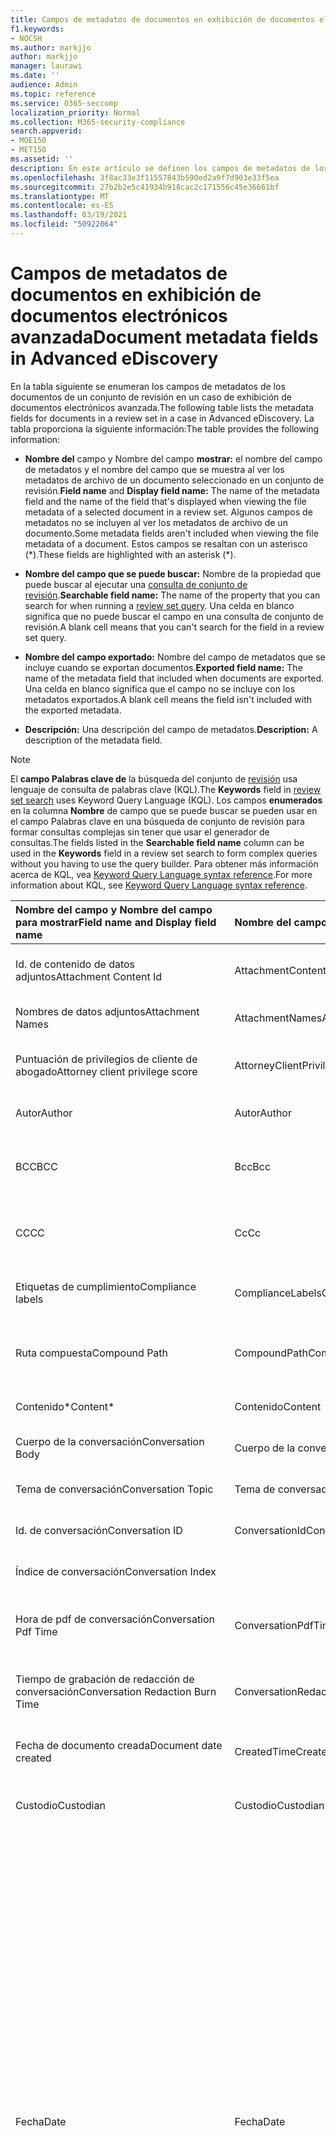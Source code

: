 ```yaml
---
title: Campos de metadatos de documentos en exhibición de documentos electrónicos avanzada
f1.keywords:
- NOCSH
ms.author: markjjo
author: markjjo
manager: laurawi
ms.date: ''
audience: Admin
ms.topic: reference
ms.service: O365-seccomp
localization_priority: Normal
ms.collection: M365-security-compliance
search.appverid:
- MOE150
- MET150
ms.assetid: ''
description: En este artículo se definen los campos de metadatos de los documentos de un conjunto de revisión en un caso de exhibición de documentos electrónicos avanzada en Microsoft 365.
ms.openlocfilehash: 3f8ac33e3f11557843b590ed2a9f7d903e33f5ea
ms.sourcegitcommit: 27b2b2e5c41934b918cac2c171556c45e36661bf
ms.translationtype: MT
ms.contentlocale: es-ES
ms.lasthandoff: 03/19/2021
ms.locfileid: "50922064"
---
```

# <a name="document-metadata-fields-in-advanced-ediscovery"></a><span data-ttu-id="777a9-103">Campos de metadatos de documentos en exhibición de documentos electrónicos avanzada</span><span class="sxs-lookup"><span data-stu-id="777a9-103">Document metadata fields in Advanced eDiscovery</span></span>

<span data-ttu-id="777a9-104">En la tabla siguiente se enumeran los campos de metadatos de los documentos de un conjunto de revisión en un caso de exhibición de documentos electrónicos avanzada.</span><span class="sxs-lookup"><span data-stu-id="777a9-104">The following table lists the metadata fields for documents in a review set in a case in Advanced eDiscovery.</span></span> <span data-ttu-id="777a9-105">La tabla proporciona la siguiente información:</span><span class="sxs-lookup"><span data-stu-id="777a9-105">The table provides the following information:</span></span>

- <span data-ttu-id="777a9-106">**Nombre del** campo y Nombre del campo **mostrar:** el nombre del campo de metadatos y el nombre del campo que se muestra al ver los metadatos de archivo de un documento seleccionado en un conjunto de revisión.</span><span class="sxs-lookup"><span data-stu-id="777a9-106">**Field name** and **Display field name:** The name of the metadata field and the name of the field that's displayed when viewing the file metadata of a selected document in a review set.</span></span> <span data-ttu-id="777a9-107">Algunos campos de metadatos no se incluyen al ver los metadatos de archivo de un documento.</span><span class="sxs-lookup"><span data-stu-id="777a9-107">Some metadata fields aren't included when viewing the file metadata of a document.</span></span> <span data-ttu-id="777a9-108">Estos campos se resaltan con un asterisco (\*).</span><span class="sxs-lookup"><span data-stu-id="777a9-108">These fields are highlighted with an asterisk (\*).</span></span>

- <span data-ttu-id="777a9-109">**Nombre del campo que se puede buscar:** Nombre de la propiedad que puede buscar al ejecutar una [consulta de conjunto de revisión](review-set-search.md).</span><span class="sxs-lookup"><span data-stu-id="777a9-109">**Searchable field name:** The name of the property that you can search for when running a [review set query](review-set-search.md).</span></span> <span data-ttu-id="777a9-110">Una celda en blanco significa que no puede buscar el campo en una consulta de conjunto de revisión.</span><span class="sxs-lookup"><span data-stu-id="777a9-110">A blank cell means that you can't search for the field in a review set query.</span></span>

- <span data-ttu-id="777a9-111">**Nombre del campo exportado:** Nombre del campo de metadatos que se incluye cuando se exportan documentos.</span><span class="sxs-lookup"><span data-stu-id="777a9-111">**Exported field name:** The name of the metadata field that included when documents are exported.</span></span>  <span data-ttu-id="777a9-112">Una celda en blanco significa que el campo no se incluye con los metadatos exportados.</span><span class="sxs-lookup"><span data-stu-id="777a9-112">A blank cell means the field isn't included with the exported metadata.</span></span>

- <span data-ttu-id="777a9-113">**Descripción:** Una descripción del campo de metadatos.</span><span class="sxs-lookup"><span data-stu-id="777a9-113">**Description:** A description of the metadata field.</span></span>

> [!NOTE]
> <span data-ttu-id="777a9-114">El **campo Palabras clave de** la búsqueda del conjunto de [revisión](./review-set-search.md) usa lenguaje de consulta de palabras clave (KQL).</span><span class="sxs-lookup"><span data-stu-id="777a9-114">The **Keywords** field in [review set search](./review-set-search.md) uses Keyword Query Language (KQL).</span></span> <span data-ttu-id="777a9-115">Los campos **enumerados** en la columna **Nombre** de campo que se puede buscar se pueden usar en el campo Palabras clave en una búsqueda de conjunto de revisión para formar consultas complejas sin tener que usar el generador de consultas.</span><span class="sxs-lookup"><span data-stu-id="777a9-115">The fields listed in the **Searchable field name** column can be used in the **Keywords** field in a review set search to form complex queries without you having to use the query builder.</span></span> <span data-ttu-id="777a9-116">Para obtener más información acerca de KQL, vea [Keyword Query Language syntax reference](/sharepoint/dev/general-development/keyword-query-language-kql-syntax-reference).</span><span class="sxs-lookup"><span data-stu-id="777a9-116">For more information about KQL, see [Keyword Query Language syntax reference](/sharepoint/dev/general-development/keyword-query-language-kql-syntax-reference).</span></span>

|<span data-ttu-id="777a9-117">**Nombre del campo** y **Nombre del campo para mostrar**</span><span class="sxs-lookup"><span data-stu-id="777a9-117">**Field name** and **Display field name**</span></span>|<span data-ttu-id="777a9-118">**Nombre del campo que se puede buscar**</span><span class="sxs-lookup"><span data-stu-id="777a9-118">**Searchable field name**</span></span>|<span data-ttu-id="777a9-119">**Nombre del campo exportado**</span><span class="sxs-lookup"><span data-stu-id="777a9-119">**Exported field name**</span></span>|<span data-ttu-id="777a9-120">**Descripción**</span><span class="sxs-lookup"><span data-stu-id="777a9-120">**Description**</span></span>|
|:-----|:-----|:-----|:-----|
|<span data-ttu-id="777a9-121">Id. de contenido de datos adjuntos</span><span class="sxs-lookup"><span data-stu-id="777a9-121">Attachment Content Id</span></span>|<span data-ttu-id="777a9-122">AttachmentContentId</span><span class="sxs-lookup"><span data-stu-id="777a9-122">AttachmentContentId</span></span>||<span data-ttu-id="777a9-123">Identificador de contenido de datos adjuntos del elemento.</span><span class="sxs-lookup"><span data-stu-id="777a9-123">Attachment content Id of the item.</span></span>|
|<span data-ttu-id="777a9-124">Nombres de datos adjuntos</span><span class="sxs-lookup"><span data-stu-id="777a9-124">Attachment Names</span></span>|<span data-ttu-id="777a9-125">AttachmentNames</span><span class="sxs-lookup"><span data-stu-id="777a9-125">AttachmentNames</span></span>|<span data-ttu-id="777a9-126">Attachment_Names</span><span class="sxs-lookup"><span data-stu-id="777a9-126">Attachment_Names</span></span>|<span data-ttu-id="777a9-127">Lista de nombres de datos adjuntos.</span><span class="sxs-lookup"><span data-stu-id="777a9-127">List of names of attachments.</span></span>|
|<span data-ttu-id="777a9-128">Puntuación de privilegios de cliente de abogado</span><span class="sxs-lookup"><span data-stu-id="777a9-128">Attorney client privilege score</span></span>|<span data-ttu-id="777a9-129">AttorneyClientPrivilegeScore</span><span class="sxs-lookup"><span data-stu-id="777a9-129">AttorneyClientPrivilegeScore</span></span>||<span data-ttu-id="777a9-130">Puntuación de contenido del modelo de privilegios abogado-cliente.</span><span class="sxs-lookup"><span data-stu-id="777a9-130">Attorney-client privilege model content score.</span></span>|
|<span data-ttu-id="777a9-131">Autor</span><span class="sxs-lookup"><span data-stu-id="777a9-131">Author</span></span>|<span data-ttu-id="777a9-132">Autor</span><span class="sxs-lookup"><span data-stu-id="777a9-132">Author</span></span>|<span data-ttu-id="777a9-133">Doc_authors</span><span class="sxs-lookup"><span data-stu-id="777a9-133">Doc_authors</span></span>|<span data-ttu-id="777a9-134">Autor de los metadatos del documento.</span><span class="sxs-lookup"><span data-stu-id="777a9-134">Author from the document metadata.</span></span>|
|<span data-ttu-id="777a9-135">BCC</span><span class="sxs-lookup"><span data-stu-id="777a9-135">BCC</span></span>|<span data-ttu-id="777a9-136">Bcc</span><span class="sxs-lookup"><span data-stu-id="777a9-136">Bcc</span></span>|<span data-ttu-id="777a9-137">Email_bcc</span><span class="sxs-lookup"><span data-stu-id="777a9-137">Email_bcc</span></span>|<span data-ttu-id="777a9-138">Campo CCO para tipos de mensaje.</span><span class="sxs-lookup"><span data-stu-id="777a9-138">Bcc field for message types.</span></span> <span data-ttu-id="777a9-139">Format es **DisplayName \<SMTPAddress>**.</span><span class="sxs-lookup"><span data-stu-id="777a9-139">Format is **DisplayName \<SMTPAddress>**.</span></span>|
|<span data-ttu-id="777a9-140">CC</span><span class="sxs-lookup"><span data-stu-id="777a9-140">CC</span></span>|<span data-ttu-id="777a9-141">Cc</span><span class="sxs-lookup"><span data-stu-id="777a9-141">Cc</span></span>|<span data-ttu-id="777a9-142">Email_cc</span><span class="sxs-lookup"><span data-stu-id="777a9-142">Email_cc</span></span>|<span data-ttu-id="777a9-143">Campo Cc para tipos de mensaje.</span><span class="sxs-lookup"><span data-stu-id="777a9-143">Cc field for message types.</span></span> <span data-ttu-id="777a9-144">Format es **DisplayName \<SMTPAddress>**.</span><span class="sxs-lookup"><span data-stu-id="777a9-144">Format is **DisplayName \<SMTPAddress>**.</span></span>|
|<span data-ttu-id="777a9-145">Etiquetas de cumplimiento</span><span class="sxs-lookup"><span data-stu-id="777a9-145">Compliance labels</span></span>|<span data-ttu-id="777a9-146">ComplianceLabels</span><span class="sxs-lookup"><span data-stu-id="777a9-146">ComplianceLabels</span></span>|<span data-ttu-id="777a9-147">Compliance_labels</span><span class="sxs-lookup"><span data-stu-id="777a9-147">Compliance_labels</span></span>|<span data-ttu-id="777a9-148">[Etiquetas de](retention.md) retención aplicadas al contenido en Office 365.</span><span class="sxs-lookup"><span data-stu-id="777a9-148">[Retention labels](retention.md) applied to content in Office 365.</span></span>|
|<span data-ttu-id="777a9-149">Ruta compuesta</span><span class="sxs-lookup"><span data-stu-id="777a9-149">Compound Path</span></span>|<span data-ttu-id="777a9-150">CompoundPath</span><span class="sxs-lookup"><span data-stu-id="777a9-150">CompoundPath</span></span>|<span data-ttu-id="777a9-151">Compound_path</span><span class="sxs-lookup"><span data-stu-id="777a9-151">Compound_path</span></span>|<span data-ttu-id="777a9-152">Ruta de acceso legible humana que describe el origen del elemento.</span><span class="sxs-lookup"><span data-stu-id="777a9-152">Human readable path that describes the source of the item.</span></span>|
|<span data-ttu-id="777a9-153">Contenido\*</span><span class="sxs-lookup"><span data-stu-id="777a9-153">Content\*</span></span>|<span data-ttu-id="777a9-154">Contenido</span><span class="sxs-lookup"><span data-stu-id="777a9-154">Content</span></span>||<span data-ttu-id="777a9-155">Texto extraído del elemento.</span><span class="sxs-lookup"><span data-stu-id="777a9-155">Extracted text of the item.</span></span>|
|<span data-ttu-id="777a9-156">Cuerpo de la conversación</span><span class="sxs-lookup"><span data-stu-id="777a9-156">Conversation Body</span></span>|<span data-ttu-id="777a9-157">Cuerpo de la conversación</span><span class="sxs-lookup"><span data-stu-id="777a9-157">Conversation Body</span></span>||<span data-ttu-id="777a9-158">Cuerpo de conversación del elemento.</span><span class="sxs-lookup"><span data-stu-id="777a9-158">Conversation body of the item.</span></span>|
|<span data-ttu-id="777a9-159">Tema de conversación</span><span class="sxs-lookup"><span data-stu-id="777a9-159">Conversation Topic</span></span>|<span data-ttu-id="777a9-160">Tema de conversación</span><span class="sxs-lookup"><span data-stu-id="777a9-160">Conversation Topic</span></span>||<span data-ttu-id="777a9-161">Tema de conversación del elemento.</span><span class="sxs-lookup"><span data-stu-id="777a9-161">Conversation topic of the item.</span></span>|
|<span data-ttu-id="777a9-162">Id. de conversación</span><span class="sxs-lookup"><span data-stu-id="777a9-162">Conversation ID</span></span>|<span data-ttu-id="777a9-163">ConversationId</span><span class="sxs-lookup"><span data-stu-id="777a9-163">ConversationId</span></span>|<span data-ttu-id="777a9-164">Conversation_ID</span><span class="sxs-lookup"><span data-stu-id="777a9-164">Conversation_ID</span></span>|<span data-ttu-id="777a9-165">Identificador de conversación del mensaje.</span><span class="sxs-lookup"><span data-stu-id="777a9-165">Conversation Id from the message.</span></span>|
|<span data-ttu-id="777a9-166">Índice de conversación</span><span class="sxs-lookup"><span data-stu-id="777a9-166">Conversation Index</span></span>||<span data-ttu-id="777a9-167">Conversation_index</span><span class="sxs-lookup"><span data-stu-id="777a9-167">Conversation_index</span></span>|<span data-ttu-id="777a9-168">Índice de conversación del mensaje.</span><span class="sxs-lookup"><span data-stu-id="777a9-168">Conversation index from the message.</span></span>|
|<span data-ttu-id="777a9-169">Hora de pdf de conversación</span><span class="sxs-lookup"><span data-stu-id="777a9-169">Conversation Pdf Time</span></span>|<span data-ttu-id="777a9-170">ConversationPdfTime</span><span class="sxs-lookup"><span data-stu-id="777a9-170">ConversationPdfTime</span></span>||<span data-ttu-id="777a9-171">Fecha en la que se creó la versión PDF de la conversación.</span><span class="sxs-lookup"><span data-stu-id="777a9-171">Date when the PDF version of the conversation was created.</span></span>|
|<span data-ttu-id="777a9-172">Tiempo de grabación de redacción de conversación</span><span class="sxs-lookup"><span data-stu-id="777a9-172">Conversation Redaction Burn Time</span></span>|<span data-ttu-id="777a9-173">ConversationRedactionBurnTime</span><span class="sxs-lookup"><span data-stu-id="777a9-173">ConversationRedactionBurnTime</span></span>||<span data-ttu-id="777a9-174">Fecha en la que se creó la versión PDF de la conversación para Chat.</span><span class="sxs-lookup"><span data-stu-id="777a9-174">Date when the PDF version of the conversation was created for Chat.</span></span>|
|<span data-ttu-id="777a9-175">Fecha de documento creada</span><span class="sxs-lookup"><span data-stu-id="777a9-175">Document date created</span></span>|<span data-ttu-id="777a9-176">CreatedTime</span><span class="sxs-lookup"><span data-stu-id="777a9-176">CreatedTime</span></span>|<span data-ttu-id="777a9-177">Doc_date_created</span><span class="sxs-lookup"><span data-stu-id="777a9-177">Doc_date_created</span></span>|<span data-ttu-id="777a9-178">Crear fecha a partir de metadatos del documento.</span><span class="sxs-lookup"><span data-stu-id="777a9-178">Create date from document metadata.</span></span>|
|<span data-ttu-id="777a9-179">Custodio</span><span class="sxs-lookup"><span data-stu-id="777a9-179">Custodian</span></span>|<span data-ttu-id="777a9-180">Custodio</span><span class="sxs-lookup"><span data-stu-id="777a9-180">Custodian</span></span>|<span data-ttu-id="777a9-181">Custodio</span><span class="sxs-lookup"><span data-stu-id="777a9-181">Custodian</span></span>|<span data-ttu-id="777a9-182">Nombre del custodio al que se asoció el elemento.</span><span class="sxs-lookup"><span data-stu-id="777a9-182">Name of the custodian the item was associated with.</span></span>|
|<span data-ttu-id="777a9-183">Fecha</span><span class="sxs-lookup"><span data-stu-id="777a9-183">Date</span></span>|<span data-ttu-id="777a9-184">Fecha</span><span class="sxs-lookup"><span data-stu-id="777a9-184">Date</span></span>|<span data-ttu-id="777a9-185">Fecha</span><span class="sxs-lookup"><span data-stu-id="777a9-185">Date</span></span>|<span data-ttu-id="777a9-186">Date es un campo calculado que depende del tipo de archivo.</span><span class="sxs-lookup"><span data-stu-id="777a9-186">Date is a computed field that depends on the file type.</span></span><br /><br /><span data-ttu-id="777a9-187">Correo electrónico: fecha de envío</span><span class="sxs-lookup"><span data-stu-id="777a9-187">Email: Sent date</span></span><br /><span data-ttu-id="777a9-188">Datos adjuntos de correo electrónico: fecha de última modificación del documento; si no está disponible, la fecha de envío del elemento primario</span><span class="sxs-lookup"><span data-stu-id="777a9-188">Email attachments: Last modified date of the document;if not available, the parent's Sent date</span></span><br /><span data-ttu-id="777a9-189">Documentos incrustados: fecha de última modificación del documento; si no está disponible, la última fecha de modificación del elemento primario</span><span class="sxs-lookup"><span data-stu-id="777a9-189">Embedded documents: Last modified date of the document; if not available, the parent's last modified date</span></span><br /><span data-ttu-id="777a9-190">Documentos SPO (incluye datos adjuntos modernos): Fecha de última modificación de SharePoint; si no está disponible, la fecha de última modificación de los documentos</span><span class="sxs-lookup"><span data-stu-id="777a9-190">SPO documents (includes modern attachments): SharePoint Last modified date; if not available, the documents last modified date</span></span><br /><span data-ttu-id="777a9-191">Documentos que no son de Office 365: Fecha de última modificación</span><span class="sxs-lookup"><span data-stu-id="777a9-191">Non-Office 365 documents: Last modified date</span></span><br /><span data-ttu-id="777a9-192">Reuniones: fecha de inicio de la reunión</span><span class="sxs-lookup"><span data-stu-id="777a9-192">Meetings: Meeting start date</span></span><br /><span data-ttu-id="777a9-193">VoiceMail: fecha de envío</span><span class="sxs-lookup"><span data-stu-id="777a9-193">VoiceMail: Sent date</span></span><br /><span data-ttu-id="777a9-194">MI: Fecha de envío</span><span class="sxs-lookup"><span data-stu-id="777a9-194">IM: Sent date</span></span>|
|<span data-ttu-id="777a9-195">Otras rutas de acceso</span><span class="sxs-lookup"><span data-stu-id="777a9-195">Other paths</span></span>|<span data-ttu-id="777a9-196">Dedupedcompoundpath</span><span class="sxs-lookup"><span data-stu-id="777a9-196">Dedupedcompoundpath</span></span>|<span data-ttu-id="777a9-197">Deduped_compound_path</span><span class="sxs-lookup"><span data-stu-id="777a9-197">Deduped_compound_path</span></span>|<span data-ttu-id="777a9-198">Lista de rutas de acceso compuestas de documentos que son duplicados exactos (correo electrónico: basado en contenido, documentos: basados en hash).</span><span class="sxs-lookup"><span data-stu-id="777a9-198">List of compound paths of documents that are exact duplicates (email: based on content, documents: based on hash).</span></span>|
|<span data-ttu-id="777a9-199">Otros custodios</span><span class="sxs-lookup"><span data-stu-id="777a9-199">Other custodians</span></span>|<span data-ttu-id="777a9-200">DedupedCustodians</span><span class="sxs-lookup"><span data-stu-id="777a9-200">DedupedCustodians</span></span>|<span data-ttu-id="777a9-201">Deduped_custodians</span><span class="sxs-lookup"><span data-stu-id="777a9-201">Deduped_custodians</span></span>|<span data-ttu-id="777a9-202">Lista de custodios de documentos que son duplicados exactos (para correo electrónico, basado en contenido; para documentos, basados en hash).</span><span class="sxs-lookup"><span data-stu-id="777a9-202">List of custodians of documents that are exact duplicates (for email, based on content; for documents, based on hash).</span></span>|
|<span data-ttu-id="777a9-203">Otros IDs de archivo</span><span class="sxs-lookup"><span data-stu-id="777a9-203">Other file IDs</span></span>|<span data-ttu-id="777a9-204">DedupedFileIds</span><span class="sxs-lookup"><span data-stu-id="777a9-204">DedupedFileIds</span></span>|<span data-ttu-id="777a9-205">Deduped_file_IDs</span><span class="sxs-lookup"><span data-stu-id="777a9-205">Deduped_file_IDs</span></span>|<span data-ttu-id="777a9-206">Lista de los nombres de archivo de documentos que son duplicados exactos (para correo electrónico, basado en contenido; para documentos, basados en hash).</span><span class="sxs-lookup"><span data-stu-id="777a9-206">List of file IDs of documents that are exact duplicates (for email, based on content; for documents, based on hash).</span></span>|
|<span data-ttu-id="777a9-207">Comentarios del documento</span><span class="sxs-lookup"><span data-stu-id="777a9-207">Document comments</span></span>|<span data-ttu-id="777a9-208">DocComments</span><span class="sxs-lookup"><span data-stu-id="777a9-208">DocComments</span></span>|<span data-ttu-id="777a9-209">Doc_comments</span><span class="sxs-lookup"><span data-stu-id="777a9-209">Doc_comments</span></span>|<span data-ttu-id="777a9-210">Comentarios de los metadatos del documento.</span><span class="sxs-lookup"><span data-stu-id="777a9-210">Comments from the document metadata.</span></span>|
|<span data-ttu-id="777a9-211">Empresa de documentos</span><span class="sxs-lookup"><span data-stu-id="777a9-211">Document company</span></span>||<span data-ttu-id="777a9-212">Doc_company</span><span class="sxs-lookup"><span data-stu-id="777a9-212">Doc_company</span></span>|<span data-ttu-id="777a9-213">Empresa de los metadatos del documento.</span><span class="sxs-lookup"><span data-stu-id="777a9-213">Company from the document metadata.</span></span>|
|<span data-ttu-id="777a9-214">DocIndex\*</span><span class="sxs-lookup"><span data-stu-id="777a9-214">DocIndex\*</span></span>|||<span data-ttu-id="777a9-215">Índice de la familia.</span><span class="sxs-lookup"><span data-stu-id="777a9-215">The index in the family.</span></span> <span data-ttu-id="777a9-216">**-1** o **0** significa que es la raíz.</span><span class="sxs-lookup"><span data-stu-id="777a9-216">**-1** or **0** means it is the root.</span></span>|
|<span data-ttu-id="777a9-217">Palabras clave de documento</span><span class="sxs-lookup"><span data-stu-id="777a9-217">Document keywords</span></span>||<span data-ttu-id="777a9-218">Doc_keywords</span><span class="sxs-lookup"><span data-stu-id="777a9-218">Doc_keywords</span></span>|<span data-ttu-id="777a9-219">Palabras clave de los metadatos del documento.</span><span class="sxs-lookup"><span data-stu-id="777a9-219">Keywords from the document metadata.</span></span>|
|<span data-ttu-id="777a9-220">Documento modificado por</span><span class="sxs-lookup"><span data-stu-id="777a9-220">Document modified by</span></span>||<span data-ttu-id="777a9-221">Doc_modified_by</span><span class="sxs-lookup"><span data-stu-id="777a9-221">Doc_modified_by</span></span>|<span data-ttu-id="777a9-222">Fecha de última modificación de los metadatos del documento.</span><span class="sxs-lookup"><span data-stu-id="777a9-222">Last modified date by from document metadata.</span></span>|
|<span data-ttu-id="777a9-223">Revisión de documentos</span><span class="sxs-lookup"><span data-stu-id="777a9-223">Document Revision</span></span>||<span data-ttu-id="777a9-224">Doc_revision</span><span class="sxs-lookup"><span data-stu-id="777a9-224">Doc_revision</span></span>|<span data-ttu-id="777a9-225">Revisión de los metadatos del documento.</span><span class="sxs-lookup"><span data-stu-id="777a9-225">Revision from the document metadata.</span></span>|
|<span data-ttu-id="777a9-226">Asunto del documento</span><span class="sxs-lookup"><span data-stu-id="777a9-226">Document subject</span></span>||<span data-ttu-id="777a9-227">Doc_subject</span><span class="sxs-lookup"><span data-stu-id="777a9-227">Doc_subject</span></span>|<span data-ttu-id="777a9-228">Asunto de los metadatos del documento.</span><span class="sxs-lookup"><span data-stu-id="777a9-228">Subject from the document metadata.</span></span>|
|<span data-ttu-id="777a9-229">Plantilla de documento</span><span class="sxs-lookup"><span data-stu-id="777a9-229">Document template</span></span>||<span data-ttu-id="777a9-230">Doc_template</span><span class="sxs-lookup"><span data-stu-id="777a9-230">Doc_template</span></span>|<span data-ttu-id="777a9-231">Plantilla de los metadatos del documento.</span><span class="sxs-lookup"><span data-stu-id="777a9-231">Template from the document metadata.</span></span>|
|<span data-ttu-id="777a9-232">Tema dominante</span><span class="sxs-lookup"><span data-stu-id="777a9-232">Dominant theme</span></span>|<span data-ttu-id="777a9-233">DominantTheme</span><span class="sxs-lookup"><span data-stu-id="777a9-233">DominantTheme</span></span>|<span data-ttu-id="777a9-234">Dominant_theme</span><span class="sxs-lookup"><span data-stu-id="777a9-234">Dominant_theme</span></span>|<span data-ttu-id="777a9-235">Tema dominante calculado para análisis.</span><span class="sxs-lookup"><span data-stu-id="777a9-235">Dominant theme as calculated for analytics.</span></span>|
|<span data-ttu-id="777a9-236">Subconjunto duplicado</span><span class="sxs-lookup"><span data-stu-id="777a9-236">Duplicate subset</span></span>||<span data-ttu-id="777a9-237">Duplicate_subset</span><span class="sxs-lookup"><span data-stu-id="777a9-237">Duplicate_subset</span></span>|<span data-ttu-id="777a9-238">Id. de grupo para duplicados exactos.</span><span class="sxs-lookup"><span data-stu-id="777a9-238">Group ID for exact duplicates.</span></span>|
|<span data-ttu-id="777a9-239">EmailAction\*</span><span class="sxs-lookup"><span data-stu-id="777a9-239">EmailAction\*</span></span>||<span data-ttu-id="777a9-240">Email_action</span><span class="sxs-lookup"><span data-stu-id="777a9-240">Email_action</span></span>|<span data-ttu-id="777a9-241">Los valores **son None,** **Reply** o **Forward**; según la línea de asunto de un mensaje.</span><span class="sxs-lookup"><span data-stu-id="777a9-241">Values are **None**, **Reply**, or **Forward**; based on the subject line of a message.</span></span>|
|<span data-ttu-id="777a9-242">Recibo de entrega de correo electrónico</span><span class="sxs-lookup"><span data-stu-id="777a9-242">Email Delivery Receipt</span></span>||<span data-ttu-id="777a9-243">Email_delivery_receipt</span><span class="sxs-lookup"><span data-stu-id="777a9-243">Email_delivery_receipt</span></span>|<span data-ttu-id="777a9-244">Dirección de correo electrónico proporcionada en encabezados de Internet para el recibo de entrega.</span><span class="sxs-lookup"><span data-stu-id="777a9-244">Email address supplied in Internet Headers for delivery receipt.</span></span>|
|<span data-ttu-id="777a9-245">Importance</span><span class="sxs-lookup"><span data-stu-id="777a9-245">Importance</span></span>|<span data-ttu-id="777a9-246">EmailImportance</span><span class="sxs-lookup"><span data-stu-id="777a9-246">EmailImportance</span></span>|<span data-ttu-id="777a9-247">Email_importance</span><span class="sxs-lookup"><span data-stu-id="777a9-247">Email_importance</span></span>|<span data-ttu-id="777a9-248">Importancia del mensaje: **0** - Low; **1** : Normal; **2** - High</span><span class="sxs-lookup"><span data-stu-id="777a9-248">Importance of the message: **0** - Low; **1** - Normal; **2** - High</span></span>|
|<span data-ttu-id="777a9-249">EmailLevel\*</span><span class="sxs-lookup"><span data-stu-id="777a9-249">EmailLevel\*</span></span>||<span data-ttu-id="777a9-250">Email_level</span><span class="sxs-lookup"><span data-stu-id="777a9-250">Email_level</span></span>|<span data-ttu-id="777a9-251">Indica el nivel de un mensaje dentro del subproceso de correo electrónico al que pertenece; los datos adjuntos heredan el valor de su mensaje primario.</span><span class="sxs-lookup"><span data-stu-id="777a9-251">Indicates a message's level within the email thread it belongs to; attachments inherit its parent message's value.</span></span>|
|<span data-ttu-id="777a9-252">Id. de mensaje de correo electrónico</span><span class="sxs-lookup"><span data-stu-id="777a9-252">Email Message Id</span></span>||<span data-ttu-id="777a9-253">Email_message_ID</span><span class="sxs-lookup"><span data-stu-id="777a9-253">Email_message_ID</span></span>|<span data-ttu-id="777a9-254">Identificador de mensaje de Internet del mensaje.</span><span class="sxs-lookup"><span data-stu-id="777a9-254">Internet message Id from the message.</span></span>|
|<span data-ttu-id="777a9-255">EmailReadReceipt\*</span><span class="sxs-lookup"><span data-stu-id="777a9-255">EmailReadReceipt\*</span></span>||<span data-ttu-id="777a9-256">Email_read_receipt</span><span class="sxs-lookup"><span data-stu-id="777a9-256">Email_read_receipt</span></span>|<span data-ttu-id="777a9-257">Dirección de correo electrónico proporcionada en encabezados de Internet para recibo de lectura.</span><span class="sxs-lookup"><span data-stu-id="777a9-257">Email address supplied in Internet Headers for read receipt.</span></span>|
|<span data-ttu-id="777a9-258">Seguridad de correo electrónico</span><span class="sxs-lookup"><span data-stu-id="777a9-258">Email Security</span></span>|<span data-ttu-id="777a9-259">EmailSecurity</span><span class="sxs-lookup"><span data-stu-id="777a9-259">EmailSecurity</span></span>|<span data-ttu-id="777a9-260">Email_security</span><span class="sxs-lookup"><span data-stu-id="777a9-260">Email_security</span></span>|<span data-ttu-id="777a9-261">Configuración de seguridad del mensaje: **0** - Ninguno; **1:** Firmado; **2** : cifrado; **3:** cifrado y firmado.</span><span class="sxs-lookup"><span data-stu-id="777a9-261">Security setting of the message: **0** - None; **1** - Signed; **2** -  Encrypted; **3** -  Encrypted and signed.</span></span>|
|<span data-ttu-id="777a9-262">Confidencialidad del correo electrónico</span><span class="sxs-lookup"><span data-stu-id="777a9-262">Email Sensitivity</span></span>|<span data-ttu-id="777a9-263">EmailSensitivity</span><span class="sxs-lookup"><span data-stu-id="777a9-263">EmailSensitivity</span></span>|<span data-ttu-id="777a9-264">email_sensitivity</span><span class="sxs-lookup"><span data-stu-id="777a9-264">email_sensitivity</span></span>|<span data-ttu-id="777a9-265">Configuración de confidencialidad del mensaje: **0** - Ninguno; **1** Personal; **2** - Privado; **3** - CompanyConfidential.</span><span class="sxs-lookup"><span data-stu-id="777a9-265">Sensitivity setting of the message: **0** - None; **1** Personal; **2** - Private; **3** - CompanyConfidential.</span></span>|
|<span data-ttu-id="777a9-266">Conjunto de correo electrónico</span><span class="sxs-lookup"><span data-stu-id="777a9-266">Email set</span></span>|<span data-ttu-id="777a9-267">EmailSet</span><span class="sxs-lookup"><span data-stu-id="777a9-267">EmailSet</span></span>|<span data-ttu-id="777a9-268">Email_set</span><span class="sxs-lookup"><span data-stu-id="777a9-268">Email_set</span></span>|<span data-ttu-id="777a9-269">Id. de grupo para todos los mensajes del mismo conjunto de correo electrónico.</span><span class="sxs-lookup"><span data-stu-id="777a9-269">Group ID for all messages in the same email set.</span></span>|
|<span data-ttu-id="777a9-270">EmailThread\*</span><span class="sxs-lookup"><span data-stu-id="777a9-270">EmailThread\*</span></span>||<span data-ttu-id="777a9-271">Email_thread</span><span class="sxs-lookup"><span data-stu-id="777a9-271">Email_thread</span></span>|<span data-ttu-id="777a9-272">Posición del mensaje dentro del conjunto de correo electrónico; consta de los IDs de nodo de la raíz al mensaje actual y se separan por puntos (.).</span><span class="sxs-lookup"><span data-stu-id="777a9-272">Position of the message within the email set; consists of node IDs from the root to the current message and are separated by periods (.).</span></span>|
|<span data-ttu-id="777a9-273">Tipo de contenido extraído</span><span class="sxs-lookup"><span data-stu-id="777a9-273">Extracted content type</span></span>||<span data-ttu-id="777a9-274">Extracted_content_type</span><span class="sxs-lookup"><span data-stu-id="777a9-274">Extracted_content_type</span></span>|<span data-ttu-id="777a9-275">Tipo de contenido extraído, en forma de tipo mime; por ejemplo, **image/jpeg**</span><span class="sxs-lookup"><span data-stu-id="777a9-275">Extracted content type, in the form of mime type; for example, **image/jpeg**</span></span>|
|<span data-ttu-id="777a9-276">ExtractedTextLength\*</span><span class="sxs-lookup"><span data-stu-id="777a9-276">ExtractedTextLength\*</span></span>||<span data-ttu-id="777a9-277">Extracted_text_length</span><span class="sxs-lookup"><span data-stu-id="777a9-277">Extracted_text_length</span></span>|<span data-ttu-id="777a9-278">Número de caracteres en el texto extraído.</span><span class="sxs-lookup"><span data-stu-id="777a9-278">Number of characters in the extracted text.</span></span>|
|<span data-ttu-id="777a9-279">Puntuación de relevancia familiar Caso número 1\*</span><span class="sxs-lookup"><span data-stu-id="777a9-279">Family relevance score Case issue 1\*</span></span>||<span data-ttu-id="777a9-280">Family_relevance_score_case_issue_1</span><span class="sxs-lookup"><span data-stu-id="777a9-280">Family_relevance_score_case_issue_1</span></span>|<span data-ttu-id="777a9-281">Puntuación de relevancia familiar Caso número 1 de Relevancia.</span><span class="sxs-lookup"><span data-stu-id="777a9-281">Family relevance score Case issue 1 from Relevance.</span></span>|
|<span data-ttu-id="777a9-282">FamilyDuplicateSet\*</span><span class="sxs-lookup"><span data-stu-id="777a9-282">FamilyDuplicateSet\*</span></span>||<span data-ttu-id="777a9-283">Family_duplicate_set</span><span class="sxs-lookup"><span data-stu-id="777a9-283">Family_duplicate_set</span></span>|<span data-ttu-id="777a9-284">Identificador numérico para familias que son exactamente duplicados entre sí (mismo contenido y todos los mismos datos adjuntos).</span><span class="sxs-lookup"><span data-stu-id="777a9-284">Numeric identifier for families that are exact duplicates of each other (same content and all the same attachments).</span></span>|
|<span data-ttu-id="777a9-285">Id. de familia</span><span class="sxs-lookup"><span data-stu-id="777a9-285">Family ID</span></span>|<span data-ttu-id="777a9-286">FamilyId</span><span class="sxs-lookup"><span data-stu-id="777a9-286">FamilyId</span></span>|<span data-ttu-id="777a9-287">Family_ID</span><span class="sxs-lookup"><span data-stu-id="777a9-287">Family_ID</span></span>|<span data-ttu-id="777a9-288">Id. de familia agrupa todos los elementos; para el correo electrónico, esto incluye el mensaje y todos los datos adjuntos; para documentos, esto incluye el documento y los elementos incrustados.</span><span class="sxs-lookup"><span data-stu-id="777a9-288">Family Id groups together all items; for email, this includes the message and all attachments; for documents, this includes the document and any embedded items.</span></span>|
|<span data-ttu-id="777a9-289">Tamaño de familia</span><span class="sxs-lookup"><span data-stu-id="777a9-289">Family Size</span></span>||<span data-ttu-id="777a9-290">Family_size</span><span class="sxs-lookup"><span data-stu-id="777a9-290">Family_size</span></span>|<span data-ttu-id="777a9-291">Número de documentos de la familia.</span><span class="sxs-lookup"><span data-stu-id="777a9-291">Number of documents in the family.</span></span>|
|<span data-ttu-id="777a9-292">Puntuación de relevancia de archivo Problema de caso 1\*</span><span class="sxs-lookup"><span data-stu-id="777a9-292">File relevance score Case issue 1\*</span></span>||<span data-ttu-id="777a9-293">File_relevance_score_case_issue_1</span><span class="sxs-lookup"><span data-stu-id="777a9-293">File_relevance_score_case_issue_1</span></span>|<span data-ttu-id="777a9-294">Puntuación de relevancia de archivo Caso número 1 de Relevancia.</span><span class="sxs-lookup"><span data-stu-id="777a9-294">File relevance score Case issue 1 from Relevance.</span></span>|
|<span data-ttu-id="777a9-295">Clase File</span><span class="sxs-lookup"><span data-stu-id="777a9-295">File class</span></span>|<span data-ttu-id="777a9-296">FileClass</span><span class="sxs-lookup"><span data-stu-id="777a9-296">FileClass</span></span>|<span data-ttu-id="777a9-297">File_class</span><span class="sxs-lookup"><span data-stu-id="777a9-297">File_class</span></span>|<span data-ttu-id="777a9-298">Para el contenido de SharePoint y OneDrive: **Document**; para el contenido de Exchange: **Correo electrónico** o **datos adjuntos**.</span><span class="sxs-lookup"><span data-stu-id="777a9-298">For content from SharePoint and OneDrive: **Document**; for content from Exchange: **Email** or **Attachment**.</span></span>|
|<span data-ttu-id="777a9-299">Id. de archivo</span><span class="sxs-lookup"><span data-stu-id="777a9-299">File ID</span></span>|<span data-ttu-id="777a9-300">FileId</span><span class="sxs-lookup"><span data-stu-id="777a9-300">FileId</span></span>|<span data-ttu-id="777a9-301">File_ID</span><span class="sxs-lookup"><span data-stu-id="777a9-301">File_ID</span></span>|<span data-ttu-id="777a9-302">Identificador de documento único dentro del caso.</span><span class="sxs-lookup"><span data-stu-id="777a9-302">Document identifier unique within the case.</span></span>|
|<span data-ttu-id="777a9-303">Fecha de creación del sistema de archivos</span><span class="sxs-lookup"><span data-stu-id="777a9-303">File system date created</span></span>||<span data-ttu-id="777a9-304">File_system_date_created</span><span class="sxs-lookup"><span data-stu-id="777a9-304">File_system_date_created</span></span>|<span data-ttu-id="777a9-305">Fecha de creación desde el sistema de archivos (solo se aplica a datos que no son de Office 365).</span><span class="sxs-lookup"><span data-stu-id="777a9-305">Created date from file system (only applies to non-Office 365 data).</span></span>|
|<span data-ttu-id="777a9-306">Fecha de modificación del sistema de archivos</span><span class="sxs-lookup"><span data-stu-id="777a9-306">File system date modified</span></span>||<span data-ttu-id="777a9-307">File_system_date_modified</span><span class="sxs-lookup"><span data-stu-id="777a9-307">File_system_date_modified</span></span>|<span data-ttu-id="777a9-308">Fecha de modificación del sistema de archivos (solo se aplica a datos que no son de Office 365).</span><span class="sxs-lookup"><span data-stu-id="777a9-308">Modified date from file system (only applies to non-Office 365 data).</span></span>|
|<span data-ttu-id="777a9-309">Tipo de archivo</span><span class="sxs-lookup"><span data-stu-id="777a9-309">File Type</span></span>|<span data-ttu-id="777a9-310">FileType</span><span class="sxs-lookup"><span data-stu-id="777a9-310">FileType</span></span>||<span data-ttu-id="777a9-311">Tipo de archivo del elemento basado en la extensión de archivo.</span><span class="sxs-lookup"><span data-stu-id="777a9-311">File type of the item based on file extension.</span></span>|
|<span data-ttu-id="777a9-312">Id. de grupo</span><span class="sxs-lookup"><span data-stu-id="777a9-312">Group Id</span></span>| <span data-ttu-id="777a9-313">GroupID</span><span class="sxs-lookup"><span data-stu-id="777a9-313">GroupID</span></span>|  |<span data-ttu-id="777a9-314">Id. de grupo para contenido agrupado.</span><span class="sxs-lookup"><span data-stu-id="777a9-314">Group ID for grouped content.</span></span>|
|<span data-ttu-id="777a9-315">Tiene datos adjuntos</span><span class="sxs-lookup"><span data-stu-id="777a9-315">Has attachment</span></span>|<span data-ttu-id="777a9-316">HasAttachment</span><span class="sxs-lookup"><span data-stu-id="777a9-316">HasAttachment</span></span>|<span data-ttu-id="777a9-317">Email_has_attachment</span><span class="sxs-lookup"><span data-stu-id="777a9-317">Email_has_attachment</span></span>|<span data-ttu-id="777a9-318">Indica si el mensaje tiene datos adjuntos.</span><span class="sxs-lookup"><span data-stu-id="777a9-318">Indicates whether or not the message has attachments.</span></span>|
|<span data-ttu-id="777a9-319">Tiene abogado</span><span class="sxs-lookup"><span data-stu-id="777a9-319">Has attorney</span></span>|<span data-ttu-id="777a9-320">HasAttorney</span><span class="sxs-lookup"><span data-stu-id="777a9-320">HasAttorney</span></span>||<span data-ttu-id="777a9-321">**True** cuando al menos uno de los participantes se encuentra en la lista de abogados; de lo contrario, el valor es **False**.</span><span class="sxs-lookup"><span data-stu-id="777a9-321">**True** when at least one of the participants is found in the attorney list; otherwise, the value is **False**.</span></span>|
|<span data-ttu-id="777a9-322">HasText\*</span><span class="sxs-lookup"><span data-stu-id="777a9-322">HasText\*</span></span>||<span data-ttu-id="777a9-323">Has_text</span><span class="sxs-lookup"><span data-stu-id="777a9-323">Has_text</span></span>|<span data-ttu-id="777a9-324">Indica si el elemento tiene texto; los valores posibles **son True** y **False**.</span><span class="sxs-lookup"><span data-stu-id="777a9-324">Indicates whether or not the item has text; possible values are **True** and **False**.</span></span>|
|<span data-ttu-id="777a9-325">Identificador inmutable</span><span class="sxs-lookup"><span data-stu-id="777a9-325">Immutable ID</span></span>||<span data-ttu-id="777a9-326">Immutable_ID</span><span class="sxs-lookup"><span data-stu-id="777a9-326">Immutable_ID</span></span>|<span data-ttu-id="777a9-327">Este identificador se usa para identificar de forma única un documento dentro de un conjunto de revisión.</span><span class="sxs-lookup"><span data-stu-id="777a9-327">This Id is used to uniquely identify a document within a review set.</span></span> <span data-ttu-id="777a9-328">Este campo no se puede usar en una búsqueda de conjunto de revisión y el identificador no se puede usar para tener acceso a un documento en su ubicación nativa.</span><span class="sxs-lookup"><span data-stu-id="777a9-328">This field can't be used in a review set search and the Id can't be used to access a document in its native location.</span></span>|
|<span data-ttu-id="777a9-329">Tipo inclusivo</span><span class="sxs-lookup"><span data-stu-id="777a9-329">Inclusive type</span></span>|<span data-ttu-id="777a9-330">InclusiveType</span><span class="sxs-lookup"><span data-stu-id="777a9-330">InclusiveType</span></span>|<span data-ttu-id="777a9-331">Inclusive_type</span><span class="sxs-lookup"><span data-stu-id="777a9-331">Inclusive_type</span></span>|<span data-ttu-id="777a9-332">Tipo inclusivo calculado para análisis: **0:** no inclusivo; **1** : inclusive; **2** : menos inclusivo; **3:** copia inclusiva.</span><span class="sxs-lookup"><span data-stu-id="777a9-332">Inclusive type calculated for analytics: **0** - not inclusive; **1** - inclusive; **2** - inclusive minus; **3** - inclusive copy.</span></span>|
|<span data-ttu-id="777a9-333">En Reply To Id</span><span class="sxs-lookup"><span data-stu-id="777a9-333">In Reply To Id</span></span>||<span data-ttu-id="777a9-334">In_reply_to_ID</span><span class="sxs-lookup"><span data-stu-id="777a9-334">In_reply_to_ID</span></span>|<span data-ttu-id="777a9-335">En respuesta a Id. del mensaje.</span><span class="sxs-lookup"><span data-stu-id="777a9-335">In reply to Id from the message.</span></span>|
|<span data-ttu-id="777a9-336">Es datos adjuntos modernos</span><span class="sxs-lookup"><span data-stu-id="777a9-336">Is modern attachment</span></span>| <span data-ttu-id="777a9-337">IsModernAttachment</span><span class="sxs-lookup"><span data-stu-id="777a9-337">IsModernAttachment</span></span>|  |<span data-ttu-id="777a9-338">Este archivo es un archivo adjunto moderno o un archivo vinculado.</span><span class="sxs-lookup"><span data-stu-id="777a9-338">This file is a modern attachment or linked file.</span></span>|
|<span data-ttu-id="777a9-339">Es de la versión del documento</span><span class="sxs-lookup"><span data-stu-id="777a9-339">Is from document version</span></span> | <span data-ttu-id="777a9-340">IsFromDocumentVersion</span><span class="sxs-lookup"><span data-stu-id="777a9-340">IsFromDocumentVersion</span></span> |  |<span data-ttu-id="777a9-341">El documento actual es de una versión diferente de otro documento.</span><span class="sxs-lookup"><span data-stu-id="777a9-341">Current document is from a different version of another document.</span></span>|
|<span data-ttu-id="777a9-342">¿Son datos adjuntos de correo electrónico?</span><span class="sxs-lookup"><span data-stu-id="777a9-342">Is email attachment</span></span> | <span data-ttu-id="777a9-343">IsEmailAttachment</span><span class="sxs-lookup"><span data-stu-id="777a9-343">IsEmailAttachment</span></span>|  |<span data-ttu-id="777a9-344">Este elemento es de un archivo adjunto de correo electrónico que se muestra como un elemento adjunto al mensaje.</span><span class="sxs-lookup"><span data-stu-id="777a9-344">This item is from an email attachment that shows up as an attached item to the message.</span></span>|
|<span data-ttu-id="777a9-345">Es datos adjuntos en línea</span><span class="sxs-lookup"><span data-stu-id="777a9-345">Is inline attachment</span></span>| <span data-ttu-id="777a9-346">IsInlineAttachment</span><span class="sxs-lookup"><span data-stu-id="777a9-346">IsInlineAttachment</span></span>|  |<span data-ttu-id="777a9-347">Se adjuntaba en línea y se muestra en el cuerpo del mensaje.</span><span class="sxs-lookup"><span data-stu-id="777a9-347">This was attached inline and shows up in the body of the message.</span></span>|
|<span data-ttu-id="777a9-348">Es representativo</span><span class="sxs-lookup"><span data-stu-id="777a9-348">Is Representative</span></span>|<span data-ttu-id="777a9-349">IsRepresentative</span><span class="sxs-lookup"><span data-stu-id="777a9-349">IsRepresentative</span></span>|<span data-ttu-id="777a9-350">Is_representative</span><span class="sxs-lookup"><span data-stu-id="777a9-350">Is_representative</span></span>|<span data-ttu-id="777a9-351">Un documento de cada conjunto de duplicados exactos se marca como representativo.</span><span class="sxs-lookup"><span data-stu-id="777a9-351">One document in every set of exact duplicates is marked as representative.</span></span>|
|<span data-ttu-id="777a9-352">Clase Item</span><span class="sxs-lookup"><span data-stu-id="777a9-352">Item class</span></span>|<span data-ttu-id="777a9-353">ItemClass</span><span class="sxs-lookup"><span data-stu-id="777a9-353">ItemClass</span></span>|<span data-ttu-id="777a9-354">Item_class</span><span class="sxs-lookup"><span data-stu-id="777a9-354">Item_class</span></span>|<span data-ttu-id="777a9-355">Clase de elemento suministrada por el servidor exchange; por ejemplo, **IPM. Nota**</span><span class="sxs-lookup"><span data-stu-id="777a9-355">Item class supplied by exchange server; for example, **IPM.Note**</span></span>|
|<span data-ttu-id="777a9-356">Última modificación</span><span class="sxs-lookup"><span data-stu-id="777a9-356">Last modified date</span></span>|<span data-ttu-id="777a9-357">LastModifiedDate</span><span class="sxs-lookup"><span data-stu-id="777a9-357">LastModifiedDate</span></span>|<span data-ttu-id="777a9-358">Doc_date_modified</span><span class="sxs-lookup"><span data-stu-id="777a9-358">Doc_date_modified</span></span>|<span data-ttu-id="777a9-359">Fecha de última modificación de los metadatos del documento.</span><span class="sxs-lookup"><span data-stu-id="777a9-359">Last modified date from document metadata.</span></span>|
|<span data-ttu-id="777a9-360">Id. de carga</span><span class="sxs-lookup"><span data-stu-id="777a9-360">Load ID</span></span>|<span data-ttu-id="777a9-361">LoadId</span><span class="sxs-lookup"><span data-stu-id="777a9-361">LoadId</span></span>|<span data-ttu-id="777a9-362">Load_ID</span><span class="sxs-lookup"><span data-stu-id="777a9-362">Load_ID</span></span>|<span data-ttu-id="777a9-363">Identificador del conjunto de carga en el que se agregó el elemento a un conjunto de revisión.</span><span class="sxs-lookup"><span data-stu-id="777a9-363">The Id of the load set in which the item was added to a review set.</span></span>|
|<span data-ttu-id="777a9-364">Ubicación</span><span class="sxs-lookup"><span data-stu-id="777a9-364">Location</span></span>|<span data-ttu-id="777a9-365">Ubicación</span><span class="sxs-lookup"><span data-stu-id="777a9-365">Location</span></span>|<span data-ttu-id="777a9-366">Ubicación</span><span class="sxs-lookup"><span data-stu-id="777a9-366">Location</span></span>|<span data-ttu-id="777a9-367">Cadena que indica el tipo de ubicación de la que se han origen los documentos.</span><span class="sxs-lookup"><span data-stu-id="777a9-367">String that indicates the type of location that documents were sourced from.</span></span><br /><br /><span data-ttu-id="777a9-368">**Datos importados:** datos que no son de Office 365</span><span class="sxs-lookup"><span data-stu-id="777a9-368">**Imported Data** - Non-Office 365 data</span></span><br /><span data-ttu-id="777a9-369">**Teams:** Microsoft Teams</span><span class="sxs-lookup"><span data-stu-id="777a9-369">**Teams** - Microsoft Teams</span></span><br /><span data-ttu-id="777a9-370">**Exchange:** buzones de Exchange</span><span class="sxs-lookup"><span data-stu-id="777a9-370">**Exchange** - Exchange mailboxes</span></span><br /><span data-ttu-id="777a9-371">**SharePoint:** sitios de SharePoint</span><span class="sxs-lookup"><span data-stu-id="777a9-371">**SharePoint** - SharePoint sites</span></span><br /><span data-ttu-id="777a9-372">**OneDrive:** cuentas de OneDrive</span><span class="sxs-lookup"><span data-stu-id="777a9-372">**OneDrive** - OneDrive accounts</span></span>|
|<span data-ttu-id="777a9-373">Nombre de ubicación</span><span class="sxs-lookup"><span data-stu-id="777a9-373">Location name</span></span>|<span data-ttu-id="777a9-374">LocationName</span><span class="sxs-lookup"><span data-stu-id="777a9-374">LocationName</span></span>|<span data-ttu-id="777a9-375">Location_name</span><span class="sxs-lookup"><span data-stu-id="777a9-375">Location_name</span></span>|<span data-ttu-id="777a9-376">Cadena que identifica el origen del elemento.</span><span class="sxs-lookup"><span data-stu-id="777a9-376">String that identifies the source of the item.</span></span> <span data-ttu-id="777a9-377">Para Exchange, esta será la dirección SMTP del buzón; para SharePoint y OneDrive, la dirección URL de la colección de sitios.</span><span class="sxs-lookup"><span data-stu-id="777a9-377">For exchange, this will be the SMTP address of the mailbox; for SharePoint and OneDrive, the URL for the site collection.</span></span>|
|<span data-ttu-id="777a9-378">Marcado como representante</span><span class="sxs-lookup"><span data-stu-id="777a9-378">Marked as representative</span></span>|<span data-ttu-id="777a9-379">MarkAsRepresentative</span><span class="sxs-lookup"><span data-stu-id="777a9-379">MarkAsRepresentative</span></span>||<span data-ttu-id="777a9-380">Un documento de cada conjunto de duplicados exactos se marca como representantes.</span><span class="sxs-lookup"><span data-stu-id="777a9-380">One document from each set of exact duplicates is marked as representatives.</span></span>|
|<span data-ttu-id="777a9-381">Marcado como problema case etiquetado previamente 1\*</span><span class="sxs-lookup"><span data-stu-id="777a9-381">Marked as pre tagged Case issue 1\*</span></span>||<span data-ttu-id="777a9-382">Marked_as_pre_tagged_Case_issue_1</span><span class="sxs-lookup"><span data-stu-id="777a9-382">Marked_as_pre_tagged_Case_issue_1</span></span>|<span data-ttu-id="777a9-383">Marcado como número de caso 1 etiquetado previamente desde Relevancia.</span><span class="sxs-lookup"><span data-stu-id="777a9-383">Marked as pre-tagged Case issue 1 from Relevance.</span></span>|
|<span data-ttu-id="777a9-384">Marcado como seed Case issue 1\*</span><span class="sxs-lookup"><span data-stu-id="777a9-384">Marked as seed Case issue 1\*</span></span>||<span data-ttu-id="777a9-385">Marked_as_seed_Case_issue_1</span><span class="sxs-lookup"><span data-stu-id="777a9-385">Marked_as_seed_Case_issue_1</span></span>|<span data-ttu-id="777a9-386">Marcado como seed Case issue 1 from Relevance.</span><span class="sxs-lookup"><span data-stu-id="777a9-386">Marked as seed Case issue 1 from Relevance.</span></span>|
|<span data-ttu-id="777a9-387">Fecha de finalización de la reunión</span><span class="sxs-lookup"><span data-stu-id="777a9-387">Meeting End Date</span></span>|<span data-ttu-id="777a9-388">MeetingEndDate</span><span class="sxs-lookup"><span data-stu-id="777a9-388">MeetingEndDate</span></span>|<span data-ttu-id="777a9-389">Meeting_end_date</span><span class="sxs-lookup"><span data-stu-id="777a9-389">Meeting_end_date</span></span>|<span data-ttu-id="777a9-390">Fecha de finalización de la reunión para reuniones.</span><span class="sxs-lookup"><span data-stu-id="777a9-390">Meeting end date for meetings.</span></span>|
|<span data-ttu-id="777a9-391">Fecha de inicio de la reunión</span><span class="sxs-lookup"><span data-stu-id="777a9-391">Meeting Start Date</span></span>|<span data-ttu-id="777a9-392">MeetingStartDate</span><span class="sxs-lookup"><span data-stu-id="777a9-392">MeetingStartDate</span></span>|<span data-ttu-id="777a9-393">Meeting_start_date</span><span class="sxs-lookup"><span data-stu-id="777a9-393">Meeting_start_date</span></span>|<span data-ttu-id="777a9-394">Fecha de inicio de la reunión para reuniones.</span><span class="sxs-lookup"><span data-stu-id="777a9-394">Meeting start date for meetings.</span></span>|
|<span data-ttu-id="777a9-395">Tipo de mensaje</span><span class="sxs-lookup"><span data-stu-id="777a9-395">Message kind</span></span>|<span data-ttu-id="777a9-396">MessageKind</span><span class="sxs-lookup"><span data-stu-id="777a9-396">MessageKind</span></span>|<span data-ttu-id="777a9-397">Message_kind</span><span class="sxs-lookup"><span data-stu-id="777a9-397">Message_kind</span></span>|<span data-ttu-id="777a9-398">Tipo de mensaje que se debe buscar.</span><span class="sxs-lookup"><span data-stu-id="777a9-398">The type of message to search for.</span></span> <span data-ttu-id="777a9-399">Valores posibles: los documentos de contactos envía faxes externos de datos externos a reuniones de **<br /> <br /> <br /> <br /> <br /> <br /> <br /> <br /> <br /> <br /> microsoftteams** (devuelve elementos de chats, reuniones y llamadas en Microsoft Teams) notas publicaciones **<br /> <br /> <br /> rssfeeds <br /> tasks <br /> voicemail**</span><span class="sxs-lookup"><span data-stu-id="777a9-399">Possible values: **<br /><br />contacts <br />docs <br />email <br />externaldata <br />faxes <br />im <br />journals <br />meetings <br />microsoftteams** (returns items from chats, meetings, and calls in Microsoft Teams) **<br />notes <br />posts <br />rssfeeds <br />tasks <br />voicemail**</span></span>| 
|<span data-ttu-id="777a9-400">Extensión nativa</span><span class="sxs-lookup"><span data-stu-id="777a9-400">Native Extension</span></span>|<span data-ttu-id="777a9-401">NativeExtension</span><span class="sxs-lookup"><span data-stu-id="777a9-401">NativeExtension</span></span>|<span data-ttu-id="777a9-402">Native_extension</span><span class="sxs-lookup"><span data-stu-id="777a9-402">Native_extension</span></span>|<span data-ttu-id="777a9-403">Extensión nativa del elemento.</span><span class="sxs-lookup"><span data-stu-id="777a9-403">Native extension of the item.</span></span>|
|<span data-ttu-id="777a9-404">Nombre de archivo nativo</span><span class="sxs-lookup"><span data-stu-id="777a9-404">Native file name</span></span>|<span data-ttu-id="777a9-405">NativeFileName</span><span class="sxs-lookup"><span data-stu-id="777a9-405">NativeFileName</span></span>|<span data-ttu-id="777a9-406">Native_file_name</span><span class="sxs-lookup"><span data-stu-id="777a9-406">Native_file_name</span></span>|<span data-ttu-id="777a9-407">Nombre de archivo nativo del elemento.</span><span class="sxs-lookup"><span data-stu-id="777a9-407">Native file name of the item.</span></span>|
|<span data-ttu-id="777a9-408">NativeMD5</span><span class="sxs-lookup"><span data-stu-id="777a9-408">NativeMD5</span></span>||<span data-ttu-id="777a9-409">Native_MD5</span><span class="sxs-lookup"><span data-stu-id="777a9-409">Native_MD5</span></span>|<span data-ttu-id="777a9-410">Hash MD5 (valor hash de 128 bits) de la secuencia de archivos.</span><span class="sxs-lookup"><span data-stu-id="777a9-410">MD5 hash (128-bit hash value) of the file stream.</span></span>|
|<span data-ttu-id="777a9-411">NativeSHA256</span><span class="sxs-lookup"><span data-stu-id="777a9-411">NativeSHA256</span></span>||<span data-ttu-id="777a9-412">Native_SHA_256</span><span class="sxs-lookup"><span data-stu-id="777a9-412">Native_SHA_256</span></span>|<span data-ttu-id="777a9-413">Hash SHA256 (valor hash de 256 bits) de la secuencia de archivos.</span><span class="sxs-lookup"><span data-stu-id="777a9-413">SHA256 hash (256-bit hash value) of the file stream.</span></span>|
|<span data-ttu-id="777a9-414">Ordenación de ND/ET: excluir datos adjuntos</span><span class="sxs-lookup"><span data-stu-id="777a9-414">ND/ET Sort: Excluding attachments</span></span>|<span data-ttu-id="777a9-415">NdEtSortExclAttach</span><span class="sxs-lookup"><span data-stu-id="777a9-415">NdEtSortExclAttach</span></span>|<span data-ttu-id="777a9-416">ND_ET_sort_excl_attach</span><span class="sxs-lookup"><span data-stu-id="777a9-416">ND_ET_sort_excl_attach</span></span>|<span data-ttu-id="777a9-417">Concatenación del conjunto de subprocesos de correo electrónico (ET) y del conjunto Casi duplicado (ND).</span><span class="sxs-lookup"><span data-stu-id="777a9-417">Concatenation of the email thread (ET) set and Near-duplicate (ND) set.</span></span> <span data-ttu-id="777a9-418">Este campo se usa para una ordenación eficaz en el momento de la revisión.</span><span class="sxs-lookup"><span data-stu-id="777a9-418">This field is used for efficient sorting at review time.</span></span> <span data-ttu-id="777a9-419">Una **D** tiene el prefijo de conjuntos de ND y **una E** tiene el prefijo et sets.</span><span class="sxs-lookup"><span data-stu-id="777a9-419">A **D** is prefixed to ND sets and an **E** is prefixed to ET sets.</span></span>|
|<span data-ttu-id="777a9-420">Ordenación de ND/ET: incluir datos adjuntos</span><span class="sxs-lookup"><span data-stu-id="777a9-420">ND/ET Sort: Including attachments</span></span>|<span data-ttu-id="777a9-421">NdEtSortInclAttach</span><span class="sxs-lookup"><span data-stu-id="777a9-421">NdEtSortInclAttach</span></span>|<span data-ttu-id="777a9-422">ND_ET_sort_incl_attach</span><span class="sxs-lookup"><span data-stu-id="777a9-422">ND_ET_sort_incl_attach</span></span>|<span data-ttu-id="777a9-423">Concatenación de un conjunto de subprocesos de correo electrónico (ET) y un conjunto casi duplicado (ND).</span><span class="sxs-lookup"><span data-stu-id="777a9-423">Concatenation of an email thread (ET) set and near-duplicate (ND) set.</span></span> <span data-ttu-id="777a9-424">Este campo se usa para una ordenación eficaz en el momento de la revisión.</span><span class="sxs-lookup"><span data-stu-id="777a9-424">This field is used for efficient sorting at review time.</span></span> <span data-ttu-id="777a9-425">Una **D** tiene el prefijo de conjuntos de ND y **una E** tiene el prefijo et sets.</span><span class="sxs-lookup"><span data-stu-id="777a9-425">A **D** is prefixed to ND sets and an **E** is prefixed to ET sets.</span></span> <span data-ttu-id="777a9-426">Cada elemento de correo electrónico de un conjunto de ET va seguido de sus datos adjuntos adecuados.</span><span class="sxs-lookup"><span data-stu-id="777a9-426">Each email item in an ET set is followed by its appropriate attachments.</span></span>|
|<span data-ttu-id="777a9-427">Puntuación de relevancia normalizada Número de caso 1</span><span class="sxs-lookup"><span data-stu-id="777a9-427">Normalized relevance score Case issue 1</span></span>||<span data-ttu-id="777a9-428">Normalized_relevance_score_case_issue_1</span><span class="sxs-lookup"><span data-stu-id="777a9-428">Normalized_relevance_score_case_issue_1</span></span>|<span data-ttu-id="777a9-429">Puntuación de relevancia normalizada Caso número 1 de Relevancia.</span><span class="sxs-lookup"><span data-stu-id="777a9-429">Normalized relevance score Case issue 1 from Relevance.</span></span>|
|<span data-ttu-id="777a9-430">Autores de O365</span><span class="sxs-lookup"><span data-stu-id="777a9-430">O365 authors</span></span>||<span data-ttu-id="777a9-431">O365_authors</span><span class="sxs-lookup"><span data-stu-id="777a9-431">O365_authors</span></span>|<span data-ttu-id="777a9-432">Autor de SharePoint.</span><span class="sxs-lookup"><span data-stu-id="777a9-432">Author from SharePoint.</span></span>|
|<span data-ttu-id="777a9-433">O365 creado por</span><span class="sxs-lookup"><span data-stu-id="777a9-433">O365 created by</span></span>||<span data-ttu-id="777a9-434">O365_created_by</span><span class="sxs-lookup"><span data-stu-id="777a9-434">O365_created_by</span></span>|<span data-ttu-id="777a9-435">Creado por desde SharePoint.</span><span class="sxs-lookup"><span data-stu-id="777a9-435">Created by from SharePoint.</span></span>|
|<span data-ttu-id="777a9-436">Fecha de creación de O365</span><span class="sxs-lookup"><span data-stu-id="777a9-436">O365 date created</span></span>||<span data-ttu-id="777a9-437">O365_date_created</span><span class="sxs-lookup"><span data-stu-id="777a9-437">O365_date_created</span></span>|<span data-ttu-id="777a9-438">Fecha de creación desde SharePoint.</span><span class="sxs-lookup"><span data-stu-id="777a9-438">Created date from SharePoint.</span></span>|
|<span data-ttu-id="777a9-439">Fecha de modificación de O365</span><span class="sxs-lookup"><span data-stu-id="777a9-439">O365 date modified</span></span>||<span data-ttu-id="777a9-440">O365_date_modified</span><span class="sxs-lookup"><span data-stu-id="777a9-440">O365_date_modified</span></span>|<span data-ttu-id="777a9-441">Fecha de última modificación de SharePoint.</span><span class="sxs-lookup"><span data-stu-id="777a9-441">Last modified date from SharePoint.</span></span>|
|<span data-ttu-id="777a9-442">O365 modificado por</span><span class="sxs-lookup"><span data-stu-id="777a9-442">O365 modified by</span></span>||<span data-ttu-id="777a9-443">O365_modified_by</span><span class="sxs-lookup"><span data-stu-id="777a9-443">O365_modified_by</span></span>|<span data-ttu-id="777a9-444">Modificado por desde SharePoint.</span><span class="sxs-lookup"><span data-stu-id="777a9-444">Modified by from SharePoint.</span></span>|
|<span data-ttu-id="777a9-445">Id. principal</span><span class="sxs-lookup"><span data-stu-id="777a9-445">Parent ID</span></span>|<span data-ttu-id="777a9-446">ParentId</span><span class="sxs-lookup"><span data-stu-id="777a9-446">ParentId</span></span>|<span data-ttu-id="777a9-447">Parent_ID</span><span class="sxs-lookup"><span data-stu-id="777a9-447">Parent_ID</span></span>|<span data-ttu-id="777a9-448">Id. del elemento primario.</span><span class="sxs-lookup"><span data-stu-id="777a9-448">Id of the item's parent.</span></span>|
|<span data-ttu-id="777a9-449">ParentNode</span><span class="sxs-lookup"><span data-stu-id="777a9-449">ParentNode</span></span>||<span data-ttu-id="777a9-450">Parent_node</span><span class="sxs-lookup"><span data-stu-id="777a9-450">Parent_node</span></span>|<span data-ttu-id="777a9-451">El mensaje de correo electrónico anterior más cercano en el subproceso de correo electrónico.</span><span class="sxs-lookup"><span data-stu-id="777a9-451">The closest preceding email message in the email thread.</span></span>|
|<span data-ttu-id="777a9-452">Ruta de acceso principal</span><span class="sxs-lookup"><span data-stu-id="777a9-452">Parent path</span></span>|<span data-ttu-id="777a9-453">ParentPath</span><span class="sxs-lookup"><span data-stu-id="777a9-453">ParentPath</span></span>|<span data-ttu-id="777a9-454">Parent_path</span><span class="sxs-lookup"><span data-stu-id="777a9-454">Parent_path</span></span>|<span data-ttu-id="777a9-455">Ruta de acceso compuesta del elemento primario directo del elemento.</span><span class="sxs-lookup"><span data-stu-id="777a9-455">Compound path of the direct parent of the item.</span></span>|
|<span data-ttu-id="777a9-456">Dominios de participante</span><span class="sxs-lookup"><span data-stu-id="777a9-456">Participant domains</span></span>|<span data-ttu-id="777a9-457">ParticipantDomains</span><span class="sxs-lookup"><span data-stu-id="777a9-457">ParticipantDomains</span></span>|<span data-ttu-id="777a9-458">Email_participant_domains</span><span class="sxs-lookup"><span data-stu-id="777a9-458">Email_participant_domains</span></span>|<span data-ttu-id="777a9-459">Lista de todos los dominios de participantes de un mensaje.</span><span class="sxs-lookup"><span data-stu-id="777a9-459">List of all domains of participants of a message.</span></span>|
|<span data-ttu-id="777a9-460">Participantes</span><span class="sxs-lookup"><span data-stu-id="777a9-460">Participants</span></span>|<span data-ttu-id="777a9-461">Participantes</span><span class="sxs-lookup"><span data-stu-id="777a9-461">Participants</span></span>|<span data-ttu-id="777a9-462">Email_participants</span><span class="sxs-lookup"><span data-stu-id="777a9-462">Email_participants</span></span>|<span data-ttu-id="777a9-463">Lista de todos los participantes de un mensaje; por ejemplo, Sender, To, Cc, CCO.</span><span class="sxs-lookup"><span data-stu-id="777a9-463">List of all participants of a message; for example, Sender, To, Cc, Bcc.</span></span>|
|<span data-ttu-id="777a9-464">Identificador dinámico</span><span class="sxs-lookup"><span data-stu-id="777a9-464">Pivot ID</span></span>|<span data-ttu-id="777a9-465">PivotId</span><span class="sxs-lookup"><span data-stu-id="777a9-465">PivotId</span></span>|<span data-ttu-id="777a9-466">Pivot_ID</span><span class="sxs-lookup"><span data-stu-id="777a9-466">Pivot_ID</span></span>|<span data-ttu-id="777a9-467">El identificador de un pivot.</span><span class="sxs-lookup"><span data-stu-id="777a9-467">The ID of a pivot.</span></span>|
|<span data-ttu-id="777a9-468">Potencialmente con privilegios</span><span class="sxs-lookup"><span data-stu-id="777a9-468">Potentially privileged</span></span>|<span data-ttu-id="777a9-469">PotentiallyPrivileged</span><span class="sxs-lookup"><span data-stu-id="777a9-469">PotentiallyPrivileged</span></span>|<span data-ttu-id="777a9-470">Potentially_privileged</span><span class="sxs-lookup"><span data-stu-id="777a9-470">Potentially_privileged</span></span>|<span data-ttu-id="777a9-471">True si el modelo de detección de privilegios abogado-cliente considera que el documento puede tener privilegios</span><span class="sxs-lookup"><span data-stu-id="777a9-471">True if attorney-client privilege detection model considers the document potentially privileged</span></span>|
|<span data-ttu-id="777a9-472">Estado de procesamiento</span><span class="sxs-lookup"><span data-stu-id="777a9-472">Processing status</span></span>|<span data-ttu-id="777a9-473">ProcessingStatus</span><span class="sxs-lookup"><span data-stu-id="777a9-473">ProcessingStatus</span></span>|<span data-ttu-id="777a9-474">Error_code</span><span class="sxs-lookup"><span data-stu-id="777a9-474">Error_code</span></span>|<span data-ttu-id="777a9-475">Estado de procesamiento después de agregar el elemento a un conjunto de revisión.</span><span class="sxs-lookup"><span data-stu-id="777a9-475">Processing status after the item was added to a review set.</span></span>|
|<span data-ttu-id="777a9-476">Porcentaje de lectura del problema de caso 1</span><span class="sxs-lookup"><span data-stu-id="777a9-476">Read percent Case issue 1</span></span>||<span data-ttu-id="777a9-477">Read_percent_Case_issue_1</span><span class="sxs-lookup"><span data-stu-id="777a9-477">Read_percent_Case_issue_1</span></span>|<span data-ttu-id="777a9-478">Leer porcentaje De caso número 1 de Relevancia.</span><span class="sxs-lookup"><span data-stu-id="777a9-478">Read percent Case issue 1 from Relevance.</span></span>|
|<span data-ttu-id="777a9-479">Percentil de lectura</span><span class="sxs-lookup"><span data-stu-id="777a9-479">Read percentile</span></span>|<span data-ttu-id="777a9-480">ReadPercentile</span><span class="sxs-lookup"><span data-stu-id="777a9-480">ReadPercentile</span></span>||<span data-ttu-id="777a9-481">Percentil de lectura para el documento basado en relevancia.</span><span class="sxs-lookup"><span data-stu-id="777a9-481">Read percentile for the document based on Relevance.</span></span>|
|<span data-ttu-id="777a9-482">Recuento de destinatarios</span><span class="sxs-lookup"><span data-stu-id="777a9-482">Recipient Count</span></span>||<span data-ttu-id="777a9-483">Recipient_count</span><span class="sxs-lookup"><span data-stu-id="777a9-483">Recipient_count</span></span>|<span data-ttu-id="777a9-484">Número de destinatarios en el mensaje.</span><span class="sxs-lookup"><span data-stu-id="777a9-484">Number of recipients in the message.</span></span>|
|<span data-ttu-id="777a9-485">Dominios de destinatarios</span><span class="sxs-lookup"><span data-stu-id="777a9-485">Recipient domains</span></span>|<span data-ttu-id="777a9-486">RecipientDomains</span><span class="sxs-lookup"><span data-stu-id="777a9-486">RecipientDomains</span></span>|<span data-ttu-id="777a9-487">Email_recipient_domains</span><span class="sxs-lookup"><span data-stu-id="777a9-487">Email_recipient_domains</span></span>|<span data-ttu-id="777a9-488">Lista de todos los dominios de destinatarios de un mensaje.</span><span class="sxs-lookup"><span data-stu-id="777a9-488">List of all domains of recipients of a message.</span></span>|
|<span data-ttu-id="777a9-489">Destinatarios</span><span class="sxs-lookup"><span data-stu-id="777a9-489">Recipients</span></span>|<span data-ttu-id="777a9-490">Destinatarios</span><span class="sxs-lookup"><span data-stu-id="777a9-490">Recipients</span></span>|<span data-ttu-id="777a9-491">Email_recipients</span><span class="sxs-lookup"><span data-stu-id="777a9-491">Email_recipients</span></span>|<span data-ttu-id="777a9-492">Lista de todos los destinatarios de un mensaje (Para, Cc, CCO).</span><span class="sxs-lookup"><span data-stu-id="777a9-492">List of all recipients of a message (To, Cc, Bcc).</span></span>|
|<span data-ttu-id="777a9-493">Grupo de carga de relevancia Problema de caso 1</span><span class="sxs-lookup"><span data-stu-id="777a9-493">Relevance load group Case issue 1</span></span>||<span data-ttu-id="777a9-494">Relevance_load_group_case_issue_1</span><span class="sxs-lookup"><span data-stu-id="777a9-494">Relevance_load_group_case_issue_1</span></span>|<span data-ttu-id="777a9-495">Grupo de carga de relevancia Caso número 1 de Relevancia.</span><span class="sxs-lookup"><span data-stu-id="777a9-495">Relevance load group Case issue 1 from Relevance.</span></span>|
|<span data-ttu-id="777a9-496">Descripción del estado de relevancia Caso número 1</span><span class="sxs-lookup"><span data-stu-id="777a9-496">Relevance status description Case issue 1</span></span>||<span data-ttu-id="777a9-497">Relevance_status_description_Case_issue_1</span><span class="sxs-lookup"><span data-stu-id="777a9-497">Relevance_status_description_Case_issue_1</span></span>|<span data-ttu-id="777a9-498">Descripción del estado de relevancia Caso número 1 de Relevancia.</span><span class="sxs-lookup"><span data-stu-id="777a9-498">Relevance status description Case issue 1 from Relevance.</span></span>|
|<span data-ttu-id="777a9-499">Etiqueta de relevancia Asunto número 1</span><span class="sxs-lookup"><span data-stu-id="777a9-499">Relevance tag Case issue 1</span></span>||<span data-ttu-id="777a9-500">Relevance_tag_case_issue_1</span><span class="sxs-lookup"><span data-stu-id="777a9-500">Relevance_tag_case_issue_1</span></span>|<span data-ttu-id="777a9-501">Etiqueta relevancia Asunto número 1 de Relevancia.</span><span class="sxs-lookup"><span data-stu-id="777a9-501">Relevance tag Case issue 1 from Relevance.</span></span>|
|<span data-ttu-id="777a9-502">Comentario de relevancia</span><span class="sxs-lookup"><span data-stu-id="777a9-502">Relevance Comment</span></span>||<span data-ttu-id="777a9-503">Relevance_comment</span><span class="sxs-lookup"><span data-stu-id="777a9-503">Relevance_comment</span></span>|<span data-ttu-id="777a9-504">Campo Comentario de Relevancia.</span><span class="sxs-lookup"><span data-stu-id="777a9-504">Comment field from Relevance.</span></span>|
|<span data-ttu-id="777a9-505">Puntuación de relevancia</span><span class="sxs-lookup"><span data-stu-id="777a9-505">Relevance score</span></span>|<span data-ttu-id="777a9-506">RelevanceScore</span><span class="sxs-lookup"><span data-stu-id="777a9-506">RelevanceScore</span></span>||<span data-ttu-id="777a9-507">Puntuación de relevancia de un documento basada en relevancia.</span><span class="sxs-lookup"><span data-stu-id="777a9-507">Relevance score of a document based on Relevance.</span></span>|
|<span data-ttu-id="777a9-508">Etiqueta relevancia</span><span class="sxs-lookup"><span data-stu-id="777a9-508">Relevance tag</span></span>|<span data-ttu-id="777a9-509">RelevanceTag</span><span class="sxs-lookup"><span data-stu-id="777a9-509">RelevanceTag</span></span>||<span data-ttu-id="777a9-510">Puntuación de relevancia de un documento basada en relevancia.</span><span class="sxs-lookup"><span data-stu-id="777a9-510">Relevance score of a document based on Relevance.</span></span>|
|<span data-ttu-id="777a9-511">Id. de representante</span><span class="sxs-lookup"><span data-stu-id="777a9-511">Representative ID</span></span>|<span data-ttu-id="777a9-512">RepresentativeId</span><span class="sxs-lookup"><span data-stu-id="777a9-512">RepresentativeId</span></span>||<span data-ttu-id="777a9-513">Identificador numérico de cada conjunto de duplicados exactos.</span><span class="sxs-lookup"><span data-stu-id="777a9-513">Numeric identifier of each set of exact duplicates.</span></span>|
|<span data-ttu-id="777a9-514">Remitente</span><span class="sxs-lookup"><span data-stu-id="777a9-514">Sender</span></span>|<span data-ttu-id="777a9-515">Remitente</span><span class="sxs-lookup"><span data-stu-id="777a9-515">Sender</span></span>|<span data-ttu-id="777a9-516">Email_sender</span><span class="sxs-lookup"><span data-stu-id="777a9-516">Email_sender</span></span>|<span data-ttu-id="777a9-517">Campo Remitente (De) para tipos de mensaje.</span><span class="sxs-lookup"><span data-stu-id="777a9-517">Sender (From) field for message types.</span></span> <span data-ttu-id="777a9-518">Format es **DisplayName \<SmtpAddress>**.</span><span class="sxs-lookup"><span data-stu-id="777a9-518">Format is **DisplayName \<SmtpAddress>**.</span></span>|
|<span data-ttu-id="777a9-519">Sender/Author</span><span class="sxs-lookup"><span data-stu-id="777a9-519">Sender/Author</span></span>|<span data-ttu-id="777a9-520">SenderAuthor</span><span class="sxs-lookup"><span data-stu-id="777a9-520">SenderAuthor</span></span>||<span data-ttu-id="777a9-521">Campo calculado formado por el remitente o autor del elemento.</span><span class="sxs-lookup"><span data-stu-id="777a9-521">Calculated field comprised of the sender or author of the item.</span></span>|
|<span data-ttu-id="777a9-522">Dominio del remitente</span><span class="sxs-lookup"><span data-stu-id="777a9-522">Sender domain</span></span>|<span data-ttu-id="777a9-523">SenderDomain</span><span class="sxs-lookup"><span data-stu-id="777a9-523">SenderDomain</span></span>|<span data-ttu-id="777a9-524">Email_sender_domain</span><span class="sxs-lookup"><span data-stu-id="777a9-524">Email_sender_domain</span></span>|<span data-ttu-id="777a9-525">Dominio del remitente.</span><span class="sxs-lookup"><span data-stu-id="777a9-525">Domain of the sender.</span></span>|
|<span data-ttu-id="777a9-526">Sent</span><span class="sxs-lookup"><span data-stu-id="777a9-526">Sent</span></span>|<span data-ttu-id="777a9-527">Sent</span><span class="sxs-lookup"><span data-stu-id="777a9-527">Sent</span></span>|<span data-ttu-id="777a9-528">Email_date_sent</span><span class="sxs-lookup"><span data-stu-id="777a9-528">Email_date_sent</span></span>|<span data-ttu-id="777a9-529">Fecha de envío del mensaje.</span><span class="sxs-lookup"><span data-stu-id="777a9-529">Sent date of the message.</span></span>|
|<span data-ttu-id="777a9-530">Establecer orden: Primero inclusivo</span><span class="sxs-lookup"><span data-stu-id="777a9-530">Set Order: Inclusive First</span></span>|<span data-ttu-id="777a9-531">SetOrderInclusivesFirst</span><span class="sxs-lookup"><span data-stu-id="777a9-531">SetOrderInclusivesFirst</span></span>|<span data-ttu-id="777a9-532">Set_order_inclusives_first</span><span class="sxs-lookup"><span data-stu-id="777a9-532">Set_order_inclusives_first</span></span>|<span data-ttu-id="777a9-533">Campo de ordenación: correo electrónico y datos adjuntos: contra cronológicos; documents: pivot first then by descending similarity score.</span><span class="sxs-lookup"><span data-stu-id="777a9-533">Sorting field - email and attachments: counter-chronological; documents: pivot first then by descending similarity score.</span></span>|
|<span data-ttu-id="777a9-534">SimilarityPercent</span><span class="sxs-lookup"><span data-stu-id="777a9-534">SimilarityPercent</span></span>||<span data-ttu-id="777a9-535">Similarity_percent</span><span class="sxs-lookup"><span data-stu-id="777a9-535">Similarity_percent</span></span>|<span data-ttu-id="777a9-536">Indica lo parecido que es un documento al pivote del conjunto casi duplicado.</span><span class="sxs-lookup"><span data-stu-id="777a9-536">Indicates how similar a document is to the pivot of the near duplicate set.</span></span>|
|<span data-ttu-id="777a9-537">Tamaño de archivo nativo</span><span class="sxs-lookup"><span data-stu-id="777a9-537">Native file size</span></span>|<span data-ttu-id="777a9-538">Size</span><span class="sxs-lookup"><span data-stu-id="777a9-538">Size</span></span>|<span data-ttu-id="777a9-539">Native_size</span><span class="sxs-lookup"><span data-stu-id="777a9-539">Native_size</span></span>|<span data-ttu-id="777a9-540">Número de bytes del elemento nativo.</span><span class="sxs-lookup"><span data-stu-id="777a9-540">Number of bytes of the native item.</span></span>|
|<span data-ttu-id="777a9-541">Subject</span><span class="sxs-lookup"><span data-stu-id="777a9-541">Subject</span></span>|<span data-ttu-id="777a9-542">Subject</span><span class="sxs-lookup"><span data-stu-id="777a9-542">Subject</span></span>|<span data-ttu-id="777a9-543">Email_subject</span><span class="sxs-lookup"><span data-stu-id="777a9-543">Email_subject</span></span>|<span data-ttu-id="777a9-544">Asunto del mensaje.</span><span class="sxs-lookup"><span data-stu-id="777a9-544">Subject of the message.</span></span>|
|<span data-ttu-id="777a9-545">Asunto/Título</span><span class="sxs-lookup"><span data-stu-id="777a9-545">Subject/Title</span></span>|<span data-ttu-id="777a9-546">SubjectTitle</span><span class="sxs-lookup"><span data-stu-id="777a9-546">SubjectTitle</span></span>||<span data-ttu-id="777a9-547">Campo calculado formado por el asunto o el título del elemento.</span><span class="sxs-lookup"><span data-stu-id="777a9-547">Calculated field comprised of the subject or title of the item.</span></span>|
|<span data-ttu-id="777a9-548">Etiquetado por el problema de caso 1</span><span class="sxs-lookup"><span data-stu-id="777a9-548">Tagged by Case issue 1</span></span>||<span data-ttu-id="777a9-549">Tagged_by_Case_issue_1</span><span class="sxs-lookup"><span data-stu-id="777a9-549">Tagged_by_Case_issue_1</span></span>|<span data-ttu-id="777a9-550">Usuario que etiquetó este documento para el número de caso 1 en Relevancia.</span><span class="sxs-lookup"><span data-stu-id="777a9-550">User who tagged this document for Case issue 1 in Relevance.</span></span>|
|<span data-ttu-id="777a9-551">Etiquetas</span><span class="sxs-lookup"><span data-stu-id="777a9-551">Tags</span></span>|<span data-ttu-id="777a9-552">Etiquetas</span><span class="sxs-lookup"><span data-stu-id="777a9-552">Tags</span></span>|<span data-ttu-id="777a9-553">Etiquetas</span><span class="sxs-lookup"><span data-stu-id="777a9-553">Tags</span></span>|<span data-ttu-id="777a9-554">Etiquetas aplicadas en un conjunto de revisión.</span><span class="sxs-lookup"><span data-stu-id="777a9-554">Tags applied in a review set.</span></span>|
|<span data-ttu-id="777a9-555">Lista de temas</span><span class="sxs-lookup"><span data-stu-id="777a9-555">Themes list</span></span>|<span data-ttu-id="777a9-556">ThemesList</span><span class="sxs-lookup"><span data-stu-id="777a9-556">ThemesList</span></span>|<span data-ttu-id="777a9-557">Themes_list</span><span class="sxs-lookup"><span data-stu-id="777a9-557">Themes_list</span></span>|<span data-ttu-id="777a9-558">Lista de temas calculada para análisis.</span><span class="sxs-lookup"><span data-stu-id="777a9-558">Themes list as calculated for analytics.</span></span>|
|<span data-ttu-id="777a9-559">Título</span><span class="sxs-lookup"><span data-stu-id="777a9-559">Title</span></span>|<span data-ttu-id="777a9-560">Título</span><span class="sxs-lookup"><span data-stu-id="777a9-560">Title</span></span>|<span data-ttu-id="777a9-561">Doc_title</span><span class="sxs-lookup"><span data-stu-id="777a9-561">Doc_title</span></span>|<span data-ttu-id="777a9-562">Título de los metadatos del documento.</span><span class="sxs-lookup"><span data-stu-id="777a9-562">Title from the document metadata.</span></span>|
|<span data-ttu-id="777a9-563">To</span><span class="sxs-lookup"><span data-stu-id="777a9-563">To</span></span>|<span data-ttu-id="777a9-564">To</span><span class="sxs-lookup"><span data-stu-id="777a9-564">To</span></span>|<span data-ttu-id="777a9-565">Email_to</span><span class="sxs-lookup"><span data-stu-id="777a9-565">Email_to</span></span>|<span data-ttu-id="777a9-566">Para el campo para los tipos de mensaje.</span><span class="sxs-lookup"><span data-stu-id="777a9-566">To field for message types.</span></span> <span data-ttu-id="777a9-567">Format es **DisplayName \<SmtpAddress>**</span><span class="sxs-lookup"><span data-stu-id="777a9-567">Format is **DisplayName\<SmtpAddress>**</span></span>|
|<span data-ttu-id="777a9-568">Único en el conjunto de correo electrónico</span><span class="sxs-lookup"><span data-stu-id="777a9-568">Unique in email set</span></span>|<span data-ttu-id="777a9-569">UniqueInEmailSet</span><span class="sxs-lookup"><span data-stu-id="777a9-569">UniqueInEmailSet</span></span>||<span data-ttu-id="777a9-570">**False** si hay un duplicado de los datos adjuntos en su conjunto de correo electrónico.</span><span class="sxs-lookup"><span data-stu-id="777a9-570">**False** if there's a duplicate of the attachment in its email set.</span></span>|
|<span data-ttu-id="777a9-571">Se ha corregido</span><span class="sxs-lookup"><span data-stu-id="777a9-571">Was Remediated</span></span>|<span data-ttu-id="777a9-572">WasRemediated</span><span class="sxs-lookup"><span data-stu-id="777a9-572">WasRemediated</span></span>|<span data-ttu-id="777a9-573">Was_Remediated</span><span class="sxs-lookup"><span data-stu-id="777a9-573">Was_Remediated</span></span>|<span data-ttu-id="777a9-574">**True** si el elemento se ha corregido, de lo contrario **Es False**.</span><span class="sxs-lookup"><span data-stu-id="777a9-574">**True** if the item was remediated, otherwise **False**.</span></span>|
|<span data-ttu-id="777a9-575">Word count</span><span class="sxs-lookup"><span data-stu-id="777a9-575">Word count</span></span>|<span data-ttu-id="777a9-576">WordCount</span><span class="sxs-lookup"><span data-stu-id="777a9-576">WordCount</span></span>|<span data-ttu-id="777a9-577">Word_count</span><span class="sxs-lookup"><span data-stu-id="777a9-577">Word_count</span></span>|<span data-ttu-id="777a9-578">Número de palabras en el elemento.</span><span class="sxs-lookup"><span data-stu-id="777a9-578">Number of words in the item.</span></span>|
|||||

> [!NOTE]
> <span data-ttu-id="777a9-579">Para obtener más información acerca de las propiedades que se pueden buscar al buscar en ubicaciones de contenido de Office 365 al recopilar datos para un caso de exhibición de documentos electrónicos avanzada, vea [Consultas de](keyword-queries-and-search-conditions.md)palabras clave y condiciones de búsqueda para búsqueda de contenido.</span><span class="sxs-lookup"><span data-stu-id="777a9-579">For more information about searchable properties when searching Office 365 content locations when you're collecting data for an Advanced eDiscovery case, see [Keyword queries and search conditions for Content Search](keyword-queries-and-search-conditions.md).</span></span>